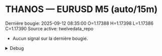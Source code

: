 # THANOS — EURUSD M5 (auto/15m)
Dernière bougie: 2025-09-12 08:35:00  O=1.17388  H=1.17398  L=1.17386  C=1.17390
Source active: twelvedata_repo

- Aucun signal sur la dernière bougie.

<details><summary>Debug</summary>

- TD_API_KEY manquant.

</details>